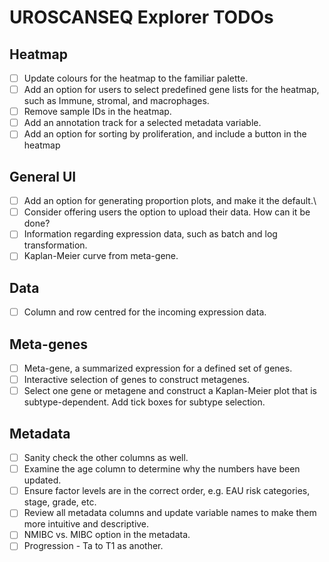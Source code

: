 
# UROSCANSEQ Explorer TODOs

## Heatmap

* [ ] Update colours for the heatmap to the familiar palette.
* [ ] Add an option for users to select predefined gene lists for the heatmap, such as Immune, stromal, and macrophages.
* [ ] Remove sample IDs in the heatmap.
* [ ] Add an annotation track for a selected metadata variable.
* [ ] Add an option for sorting by proliferation, and include a button in the heatmap

## General UI

* [ ] Add an option for generating proportion plots, and make it the default.\
* [ ] Consider offering users the option to upload their data. How can it be done?
* [ ] Information regarding expression data, such as batch and log transformation.
* [ ] Kaplan-Meier curve from meta-gene.

## Data

* [ ] Column and row centred for the incoming expression data.

## Meta-genes

* [ ] Meta-gene, a summarized expression for a defined set of genes.
* [ ] Interactive selection of genes to construct metagenes.
* [ ] Select one gene or metagene and construct a Kaplan-Meier plot that is subtype-dependent. Add tick boxes for subtype selection.

## Metadata

* [ ] Sanity check the other columns as well.
* [ ] Examine the age column to determine why the numbers have been updated.
* [ ] Ensure factor levels are in the correct order, e.g. EAU risk categories, stage, grade, etc.
* [ ] Review all metadata columns and update variable names to make them more intuitive and descriptive.
* [ ] NMIBC vs. MIBC option in the metadata.
* [ ] Progression - Ta to T1 as another.
